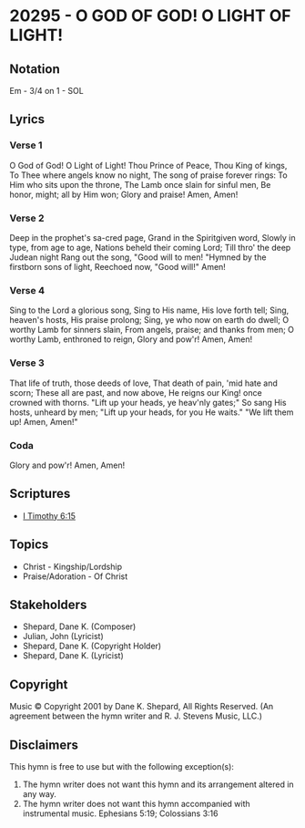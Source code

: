 # 20295 - O GOD OF GOD! O LIGHT OF LIGHT!

## Notation

Em - 3/4 on 1 - SOL

## Lyrics

### Verse 1

O God of God! O Light of Light! Thou Prince of Peace, Thou King of kings, To Thee where angels know no night, The song of praise forever rings: To Him who sits upon the throne, The Lamb once slain for sinful men, Be honor, might; all by Him won; Glory and praise! Amen, Amen! 

### Verse 2

Deep in the prophet's sa-cred page, Grand in the Spiritgiven word, Slowly in type, from age to age, Nations beheld their coming Lord; Till thro' the deep Judean night Rang out the song, "Good will to men! "Hymned by the firstborn sons of light, Reechoed now, "Good will!" Amen!

### Verse 4

Sing to the Lord a glorious song, Sing to His name, His love forth tell; Sing, heaven's hosts, His praise prolong; Sing, ye who now on earth do dwell; O worthy Lamb for sinners slain, From angels, praise; and thanks from men; O worthy Lamb, enthroned to reign, Glory and pow'r! Amen, Amen!

### Verse 3

That life of truth, those deeds of love, That death of pain, 'mid hate and scorn; These all are past, and now above, He reigns our King! once crowned with thorns. "Lift up your heads, ye heav'nly gates;" So sang His hosts, unheard by men; "Lift up your heads, for you He waits." "We lift them up! Amen, Amen!"

### Coda

Glory and pow'r! Amen, Amen!


## Scriptures

- [I Timothy 6:15](https://www.biblegateway.com/passage/?search=I%20Timothy%206%3A15)

## Topics

- Christ - Kingship/Lordship
- Praise/Adoration - Of Christ

## Stakeholders

- Shepard, Dane K. (Composer)
- Julian, John (Lyricist)
- Shepard, Dane K. (Copyright Holder)
- Shepard, Dane K. (Lyricist)

## Copyright

Music © Copyright 2001 by Dane K. Shepard, All Rights Reserved.
(An agreement between the hymn writer and R. J. Stevens Music, LLC.)

## Disclaimers

This hymn is free to use but with the following exception(s):
1. The hymn writer does not want this hymn and its arrangement altered in any way.
2. The hymn writer does not want this hymn accompanied with instrumental music.
Ephesians 5:19; Colossians 3:16

